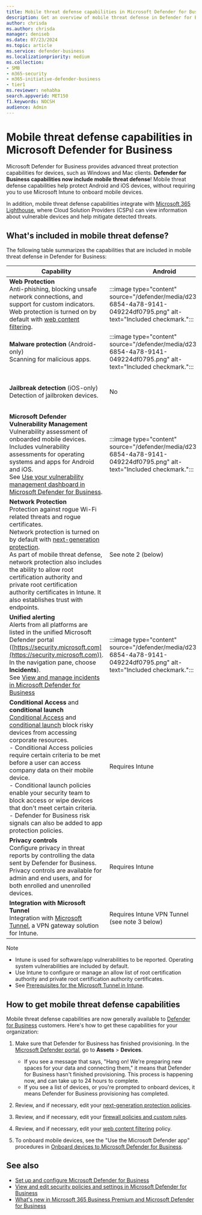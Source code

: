 ```yaml
---
title: Mobile threat defense capabilities in Microsoft Defender for Business
description: Get an overview of mobile threat defense in Defender for Business. Learn about what's included and how to onboard devices.
author: chrisda
ms.author: chrisda
manager: deniseb
ms.date: 07/23/2024
ms.topic: article
ms.service: defender-business
ms.localizationpriority: medium
ms.collection:
- SMB
- m365-security
- m365-initiative-defender-business
- tier1
ms.reviewer: nehabha
search.appverid: MET150
f1.keywords: NOCSH
audience: Admin
---
```


# Mobile threat defense capabilities in Microsoft Defender for Business

Microsoft Defender for Business provides advanced threat protection capabilities for devices, such as Windows and Mac clients. **Defender for Business capabilities now include mobile threat defense**! Mobile threat defense capabilities help protect Android and iOS devices, without requiring you to use Microsoft Intune to onboard mobile devices.

In addition, mobile threat defense capabilities integrate with [Microsoft 365 Lighthouse](/Microsoft-365/lighthouse/m365-lighthouse-overview), where Cloud Solution Providers (CSPs) can view information about vulnerable devices and help mitigate detected threats.

## What's included in mobile threat defense?

The following table summarizes the capabilities that are included in mobile threat defense in Defender for Business:

|Capability|Android|iOS|
|---|---|---|
|**Web Protection** <br/>Anti-phishing, blocking unsafe network connections, and support for custom indicators. <br/>Web protection is turned on by default with [web content filtering](mdb-web-content-filtering.md).|:::image type="content" source="/defender/media/d238e041-6854-4a78-9141-049224df0795.png" alt-text="Included checkmark.":::|:::image type="content" source="/defender/media/d238e041-6854-4a78-9141-049224df0795.png" alt-text="Included checkmark.":::|
|**Malware protection** (Android-only) <br/>Scanning for malicious apps.|:::image type="content" source="/defender/media/d238e041-6854-4a78-9141-049224df0795.png" alt-text="Included checkmark.":::|No|
|**Jailbreak detection** (iOS-only) <br/>Detection of jailbroken devices.|No|:::image type="content" source="/defender/media/d238e041-6854-4a78-9141-049224df0795.png" alt-text="Included checkmark.":::|
|**Microsoft Defender Vulnerability Management**<br/>Vulnerability assessment of onboarded mobile devices. Includes vulnerability assessments for operating systems and apps for Android and iOS. <br/>See [Use your vulnerability management dashboard in Microsoft Defender for Business](mdb-view-tvm-dashboard.md).|:::image type="content" source="/defender/media/d238e041-6854-4a78-9141-049224df0795.png" alt-text="Included checkmark.":::|See note 1 (below)|
|**Network Protection** <br/>Protection against rogue Wi-Fi related threats and rogue certificates. <br/>Network protection is turned on by default with [next-generation protection](mdb-next-generation-protection.md). <br/>As part of mobile threat defense, network protection also includes the ability to allow root certification authority and private root certification authority certificates in Intune. It also establishes trust with endpoints.|See note 2 (below)|See note 2 (below)|
|**Unified alerting** <br/>Alerts from all platforms are listed in the unified Microsoft Defender portal ([https://security.microsoft.com](https://security.microsoft.com)). In the navigation pane, choose **Incidents**). <br/>See [View and manage incidents in Microsoft Defender for Business](mdb-view-manage-incidents.md)|:::image type="content" source="/defender/media/d238e041-6854-4a78-9141-049224df0795.png" alt-text="Included checkmark.":::|:::image type="content" source="/defender/media/d238e041-6854-4a78-9141-049224df0795.png" alt-text="Included checkmark.":::|
|**Conditional Access** and **conditional launch** <br/>[Conditional Access](/mem/intune/protect/conditional-access) and [conditional launch](/mem/intune/apps/app-protection-policies-access-actions) block risky devices from accessing corporate resources.<br/>-  Conditional Access policies require certain criteria to be met before a user can access company data on their mobile device. <br/>- Conditional launch policies enable your security team to block access or wipe devices that don't meet certain criteria.<br/>- Defender for Business risk signals can also be added to app protection policies.|Requires Intune|Requires Intune|
|**Privacy controls** <br/>Configure privacy in threat reports by controlling the data sent by Defender for Business. Privacy controls are available for admin and end users, and for both enrolled and unenrolled devices.|Requires Intune|Requires Intune|
|**Integration with Microsoft Tunnel** <br/>Integration with [Microsoft Tunnel](/mem/intune/protect/microsoft-tunnel-overview), a VPN gateway solution for Intune.|Requires Intune VPN Tunnel <br/>(see note 3 below)|Requires Intune VPN Tunnel <br/>(see note 3 below)|

> [!NOTE]
>
> - Intune is used for software/app vulnerabilities to be reported. Operating system vulnerabilities are included by default.
> - Use Intune to configure or manage an allow list of root certification authority and private root certification authority certificates.
> - See [Prerequisites for the Microsoft Tunnel in Intune](/mem/intune/protect/microsoft-tunnel-prerequisites).

## How to get mobile threat defense capabilities

Mobile threat defense capabilities are now generally available to [Defender for Business](get-defender-business.md) customers. Here's how to get these capabilities for your organization:

1. Make sure that Defender for Business has finished provisioning. In the [Microsoft Defender portal](https://security.microsoft.com), go to **Assets** > **Devices**.

   - If you see a message that says, "Hang on! We're preparing new spaces for your data and connecting them," it means that Defender for Business hasn't finished provisioning. This process is happening now, and can take up to 24 hours to complete.
   - If you see a list of devices, or you're prompted to onboard devices, it means Defender for Business provisioning has completed.

2. Review, and if necessary, edit your [next-generation protection policies](mdb-next-generation-protection.md).

3. Review, and if necessary, edit your [firewall policies and custom rules](mdb-firewall.md).

4. Review, and if necessary, edit your [web content filtering](mdb-web-content-filtering.md) policy.

5. To onboard mobile devices, see the "Use the Microsoft Defender app" procedures in [Onboard devices to Microsoft Defender for Business](mdb-onboard-devices.md).

## See also

- [Set up and configure Microsoft Defender for Business](mdb-setup-configuration.md)
- [View and edit security policies and settings in Microsoft Defender for Business](mdb-configure-security-settings.md)
- [What's new in Microsoft 365 Business Premium and Microsoft Defender for Business](/Microsoft-365/business-premium/m365bp-mdb-whats-new)
